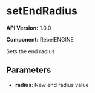 # setEndRadius

**API Version:** 1.0.0

**Component:** RebelENGINE

Sets the end radius

## Parameters

- **radius**: New end radius value

